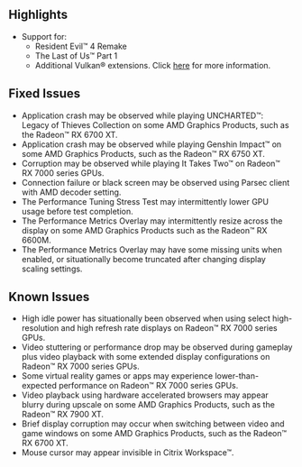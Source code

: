 ## Highlights

* Support for:
	+ Resident Evil™ 4 Remake
	+ The Last of Us™ Part 1
	+ Additional Vulkan® extensions. Click [here](https://www.amd.com/en/support/kb/release-notes/rn-rad-win-vulkan) for more information.

## Fixed Issues

* Application crash may be observed while playing UNCHARTED™: Legacy of Thieves Collection on some AMD Graphics Products, such as the Radeon™ RX 6700 XT.
* Application crash may be observed while playing Genshin Impact™ on some AMD Graphics Products, such as the Radeon™ RX 6750 XT.
* Corruption may be observed while playing It Takes Two™ on Radeon™ RX 7000 series GPUs.
* Connection failure or black screen may be observed using Parsec client with AMD decoder setting.
* The Performance Tuning Stress Test may intermittently lower GPU usage before test completion.
* The Performance Metrics Overlay may intermittently resize across the display on some AMD Graphics Products such as the Radeon™ RX 6600M.
* The Performance Metrics Overlay may have some missing units when enabled, or situationally become truncated after changing display scaling settings.

## Known Issues

* High idle power has situationally been observed when using select high-resolution and high refresh rate displays on Radeon™ RX 7000 series GPUs.
* Video stuttering or performance drop may be observed during gameplay plus video playback with some extended display configurations on Radeon™ RX 7000 series GPUs.
* Some virtual reality games or apps may experience lower-than-expected performance on Radeon™ RX 7000 series GPUs.
* Video playback using hardware accelerated browsers may appear blurry during upscale on some AMD Graphics Products, such as the Radeon™ RX 7900 XT.
* Brief display corruption may occur when switching between video and game windows on some AMD Graphics Products, such as the Radeon™ RX 6700 XT.
* Mouse cursor may appear invisible in Citrix Workspace™.

